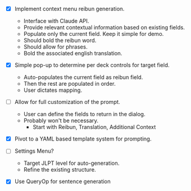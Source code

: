 - [x] Implement context menu reibun generation.
  - Interface with Claude API.
  - Provide relevant contextual information based on existing fields.
  - Populate only the current field. Keep it simple for demo.
  - Should bold the reibun word.
  - Should allow for phrases.
  - Bold the associated english translation.

- [x] Simple pop-up to determine per deck controls for target field.
  - Auto-populates the current field as reibun field.
  - Then the rest are populated in order.
  - User dictates mapping.

- [ ] Allow for full customization of the prompt.
  - User can define the fields to return in the dialog.
  - Probably won't be necessary.
    - Start with Reibun, Translation, Additional Context
- [x] Pivot to a YAML based template system for prompting.

- [ ] Settings Menu?
  - Target JLPT level for auto-generation.
  - Refine the existing structure.

- [x] Use QueryOp for sentence generation